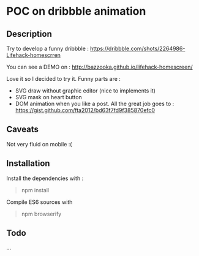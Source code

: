 # POC on dribbble animation

## Description

Try to develop a funny dribbble : https://dribbble.com/shots/2264986-Lifehack-homescrren

You can see a DEMO on : http://bazzooka.github.io/lifehack-homescreen/

Love it so I decided to try it.
Funny parts are : 
 - SVG draw without graphic editor (nice to implements it)
 - SVG mask on heart button
 - DOM animation when you like a post. All the great job goes to : https://gist.github.com/fta2012/bd63f7fd9f385870efc0

## Caveats
Not very fluid on mobile :(

## Installation
Install the dependencies with : 
> npm install

Compile ES6 sources with
> npm browserify

## Todo 
...